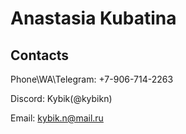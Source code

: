 # Anastasia Kubatina

## Contacts
Phone\WA\Telegram: +7-906-714-2263

Discord: Kybik(@kybikn)

Email: kybik.n@mail.ru
